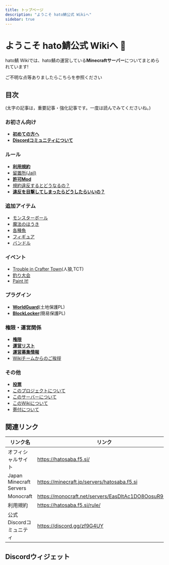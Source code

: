 ```yaml
---
title: トップページ
description: "ようこそ hato鯖公式 Wikiへ"
sidebar: true
---
```

# ようこそ hato鯖公式 Wikiへ :tada:

hato鯖 Wikiでは、hato鯖の運営している**Minecraftサーバー**についてまとめられています!

ご不明な点等ありましたらこちらを参照ください

## 目次
(太字の記事は，重要記事・強化記事です。一度は読んでみてくださいね。)
### お初さん向け
- [**初めての方へ**](pages/beginners-guide)
- [**Discordコミュニティについて**](pages/discord)
### ルール
- [**利用規約**](terms/index)
- [留置所(Jail)](pages/jail)
- [**許可Mod**](pages/allow-mods)
- [規約違反するとどうなるの？](terms/violation)
- [**違反を目撃してしまったらどうしたらいいの？**](terms/violation-look)
### 追加アイテム
- [モンスターボール](item/monsterbowl)
- [魔法のほうき](item/broom)
- [各種魚](item/addfish)
- [フィギュア](item/figure)
- [バンドル](item/bundle)
### イベント
- [Trouble in Crafter Town](event/tct)(人狼,TCT)
- [釣り大会](event/fishcontest)
- [Paint It!](event/paint-it)
### プラグイン
- [**WorldGuard**](plugin/worldguard)(土地保護PL)
- [**BlockLocker**](plugin/blocklocker)(簡易保護PL)
### 権限・運営関係
- [**権限**](pages/permissions)
- [**運営リスト**](admins/)
- [**運営募集情報**](pages/recruit-info)
- [Wikiチームからのご挨拶](pages/from-wikiteam)
### その他
- [**投票**](pages/vote)
- [このプロジェクトについて](pages/about-project)
- [このサーバーについて](pages/about-server)
- [このWikiについて](pages/about-wiki)
- [寄付について](pages/donate)
## 関連リンク

| リンク名 | リンク |
| ---- | ---- |
| オフィシャルサイト | https://hatosaba.f5.si/ |
| Japan Minecraft Servers | https://minecraft.jp/servers/hatosaba.f5.si
| Monocraft | https://monocraft.net/servers/EasDltAc1DO8OosuR9mA |
| 利用規約 | https://hatosaba.f5.si/rule/
| 公式Discordコミュニティ | https://discord.gg/zf9G4UY 

## Discordウィジェット
<discord-widget url="https://discord.com/api/guilds/415803587332014082/widget.json"/>
